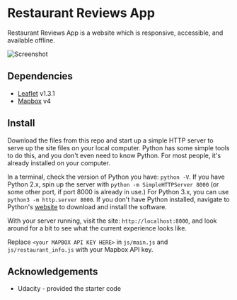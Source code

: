 # Restaurant Reviews App

Restaurant Reviews App is a website which is responsive, accessible, and available offline.

![Screenshot](https://mokajima.github.io/portfolio/images/restaurant-reviews-app.jpg)

## Dependencies

- [Leaflet](https://leafletjs.com/) v1.3.1
- [Mapbox](https://www.mapbox.com/) v4

## Install

Download the files from this repo and start up a simple HTTP server to serve up the site files on your local computer. Python has some simple tools to do this, and you don't even need to know Python. For most people, it's already installed on your computer.

In a terminal, check the version of Python you have: `python -V`. If you have Python 2.x, spin up the server with `python -m SimpleHTTPServer 8000` (or some other port, if port 8000 is already in use.) For Python 3.x, you can use `python3 -m http.server 8000`. If you don't have Python installed, navigate to Python's [website](https://www.python.org/) to download and install the software.

With your server running, visit the site: `http://localhost:8000`, and look around for a bit to see what the current experience looks like.

Replace `<your MAPBOX API KEY HERE>` in `js/main.js` and `js/restaurant_info.js` with your Mapbox API key.

## Acknowledgements

- Udacity - provided the starter code

